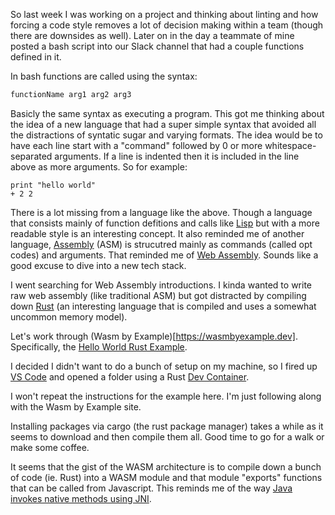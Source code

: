 So last week I was working on a project and thinking about linting and how forcing a code style removes a lot of decision making within a team (though there are downsides as well). Later on in the day a teammate of mine posted a bash script into our Slack channel that had a couple functions defined in it.

In bash functions are called using the syntax:
```bash
functionName arg1 arg2 arg3
```
Basicly the same syntax as executing a program. This got me thinking about the idea of a new language that had a super simple syntax that avoided all the distractions of syntatic sugar and varying formats. The idea would be to have each line start with a "command" followed by 0 or more whitespace-separated arguments. If a line is indented then it is included in the line above as more arguments. So for example:
```
print "hello world"
+ 2 2
```

There is a lot missing from a language like the above. Though a language that consists mainly of function defitions and calls like [Lisp](https://en.wikipedia.org/wiki/Lisp_(programming_language)) but with a more readable style is an interesting concept. It also reminded me of another language, [Assembly](https://en.wikipedia.org/wiki/Assembly_language) (ASM) is strucutred mainly as commands (called opt codes) and arguments. That reminded me of [Web Assembly](https://webassembly.org). Sounds like a good excuse to dive into a new tech stack.

I went searching for Web Assembly introductions. I kinda wanted to write raw web assembly (like traditional ASM) but got distracted by compiling down [Rust](https://www.rust-lang.org) (an interesting language that is compiled and uses a somewhat uncommon memory model).

Let's work through (Wasm by Example)[https://wasmbyexample.dev]. Specifically, the [Hello World Rust Example](https://wasmbyexample.dev/examples/hello-world/hello-world.rust.en-us.html).

I decided I didn't want to do a bunch of setup on my machine, so I fired up [VS Code](https://code.visualstudio.com) and opened a folder using a Rust [Dev Container](https://code.visualstudio.com/docs/remote/containers).

I won't repeat the instructions for the example here. I'm just following along with the Wasm by Example site.

Installing packages via cargo (the rust package manager) takes a while as it seems to download and then compile them all. Good time to go for a walk or make some coffee.

It seems that the gist of the WASM architecture is to compile down a bunch of code (ie. Rust) into a WASM module and that module "exports" functions that can be called from Javascript. This reminds me of the way [Java invokes native methods using JNI](https://en.wikipedia.org/wiki/Java_Native_Interface).

